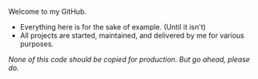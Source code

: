 Welcome to my GitHub.

- Everything here is for the sake of example. (Until it isn't)
- All projects are started, maintained, and delivered by me for various purposes.

<em>None of this code should be copied for production. But go ahead, please do.</em>

